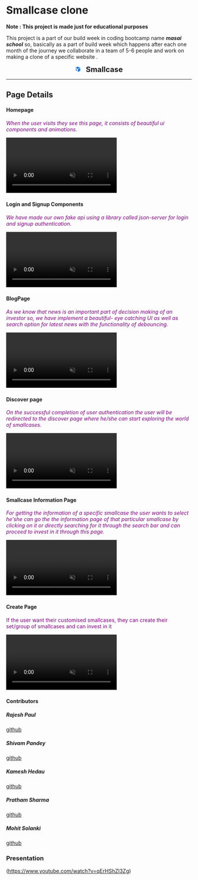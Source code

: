 # Smallcase clone
**Note : This project is made just for educational purposes**

This project is a part of our build week in coding bootcamp name ***masai school*** so, basically as a part of build week which happens after each one month of the journey we collaborate in a team of 5-6 people and work on making a clone of a specific website .

<span>
<div style="margin:auto; display:flex; items:center; justify-content:center">
<span>
<img src="images/siteLogo.png" style="width:15px" alt="Unable To Load" style="display:inline"></img><span>
<span style="font-Size:20px; font-weight:bold; margin-left:10px">Smallcase</span>
</div>
<hr></hr>

## Page Details

#### Homepage

 *<p style="color:purple">When the user visits they see this page, it consists of beautiful ui components and animations.</p>*

 <video autoplay muted src="videos/dashboard.mp4"><video>

#### Login and Signup Components


*<p style="color:purple">We have made our own fake api using a library called json-server for login and signup authentication.</p>*

 <video autoplay muted src="videos/login&signup.mp4"><video>

#### BlogPage


*<p style="color:purple">As we know that news is an important part of decision making of an investor so, we have implement a beautiful- eye catching UI as well as search option for latest news with the functionality of debouncing.<p>*

 <video autoplay muted src="videos/blogPage.mp4"><video>

#### Discover page

*<p style="color:purple">On the successful completion of user authentication the user will be redirected to the discover page where he/she can start exploring the world of smallcases.</p>*

 <video autoplay muted src="videos/discoverPage.mp4"><video>

#### Smallcase Information Page

*<p style="color:purple">For getting the information of a specific smallcase the user wants to select he'she can go the the information page of that particular smallcase by clicking on it or directly searching for it through the search bar and can proceed to invest in it through this page.</p>*

<video autoplay muted src="videos/smallcaseinformation.mp4"><video>


#### Create Page

<p style="color:purple">If the user want their customised smallcases, they can create their set/group of smallcases and can invest in it</p></p>

<video autoplay muted src="videos/create.mp4"><video>

<h4>Contributors</h4>

<h5>Rajesh Paul</h5>


[github](https://github.com/rajesh4210)


<h5>Shivam Pandey</h5>


[github](https://github.com/ShivCodeP)


<h5>Kamesh Hedau</h5>


[github](https://github.com/Kamesh255)

<h5>Pratham Sharma</h5>


[github](https://github.com/Spratham72)


<h5>Mohit Solanki</h5>

[github](https://github.com/mohitsolanki71)


<H3>Presentation</H3>

(https://www.youtube.com/watch?v=qErHShZl3Zg)